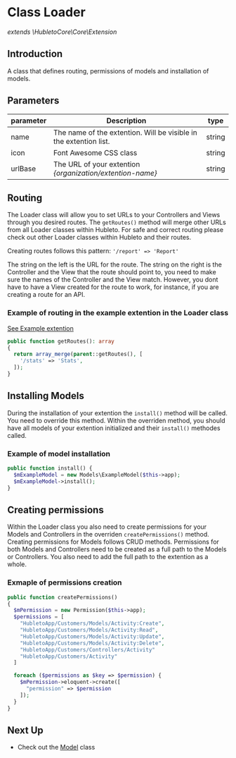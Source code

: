 # Class Loader

_extends \HubletoCore\Core\Extension_

## Introduction

A class that defines routing, permissions of models and installation of models.

## Parameters

| parameter | Description                                                       | type   |
| --------- | ----------------------------------------------------------------- | ------ |
| name      | The name of the extention. Will be visible in the extention list. | string |
| icon      | Font Awesome CSS class                                            | string |
| urlBase   | The URL of your extention _{organization/extention-name}_         | string |

## Routing

The Loader class will allow you to set URLs to your Controllers and Views through you desired routes.
The `getRoutes()` method will merge other URLs from all Loader classes within Hubleto. For safe and correct routing please check out other Loader classes within Hubleto and their routes.

Creating routes follows this pattern:
`'/report' => 'Report'`

The string on the left is the URL for the route. The string on the right is the Controller and the View that the route should point to, you need to make sure the names of the Controller and the View match. However, you dont have to have a View created for the route to work, for instance, if you are creating a route for an API.

### Example of routing in the example extention in the Loader class

[See Example extention](https://github.com/wai-blue/crmn-ext-hello-world)

```php
public function getRoutes(): array
{
  return array_merge(parent::getRoutes(), [
    '/stats' => 'Stats',
  ]);
}
```

## Installing Models

During the installation of your extention the ```install()``` method will be called. You need to override this method. Within the overriden method, you should have all models of your extention initialized and their ```install()``` methodes called.

### Example of model installation

```php
public function install() {
  $mExampleModel = new Models\ExampleModel($this->app);
  $mExampleModel->install();
}
```

## Creating permissions

Within the Loader class you also need to create permissions for your Models and Controllers in the overriden ```createPermissions()``` method.
Creating permissions for Models follows CRUD methods.
Permissions for both Models and Controllers need to be created as a full path to the Models or Controllers.
You also need to add the full path to the extention as a whole.

### Exmaple of permissions creation
```php
public function createPermissions()
{
  $mPermission = new Permission($this->app);
  $permissions = [
    "HubletoApp/Customers/Models/Activity:Create",
    "HubletoApp/Customers/Models/Activity:Read",
    "HubletoApp/Customers/Models/Activity:Update",
    "HubletoApp/Customers/Models/Activity:Delete",
    "HubletoApp/Customers/Controllers/Activity"
    "HubletoApp/Customers/Activity"
  ]

  foreach ($permissions as $key => $permission) {
    $mPermission->eloquent->create([
      "permission" => $permission
    ]);
  }
}
```
## Next Up

- Check out the [Model](model.md) class
